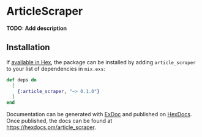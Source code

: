 # ArticleScraper

**TODO: Add description**

## Installation

If [available in Hex](https://hex.pm/docs/publish), the package can be installed
by adding `article_scraper` to your list of dependencies in `mix.exs`:

```elixir
def deps do
  [
    {:article_scraper, "~> 0.1.0"}
  ]
end
```

Documentation can be generated with [ExDoc](https://github.com/elixir-lang/ex_doc)
and published on [HexDocs](https://hexdocs.pm). Once published, the docs can
be found at <https://hexdocs.pm/article_scraper>.

